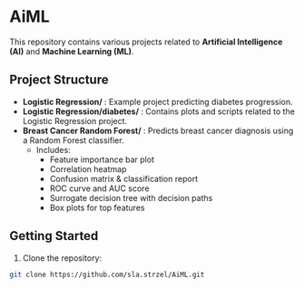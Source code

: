 # AiML

This repository contains various projects related to **Artificial Intelligence (AI)** and **Machine Learning (ML)**.

## Project Structure

- **Logistic Regression/** : Example project predicting diabetes progression.
- **Logistic Regression/diabetes/** : Contains plots and scripts related to the Logistic Regression project.
- **Breast Cancer Random Forest/** : Predicts breast cancer diagnosis using a Random Forest classifier.
  - Includes:
    - Feature importance bar plot
    - Correlation heatmap
    - Confusion matrix & classification report
    - ROC curve and AUC score
    - Surrogate decision tree with decision paths
    - Box plots for top features

## Getting Started

1. Clone the repository:

```bash
git clone https://github.com/sla.strzel/AiML.git
